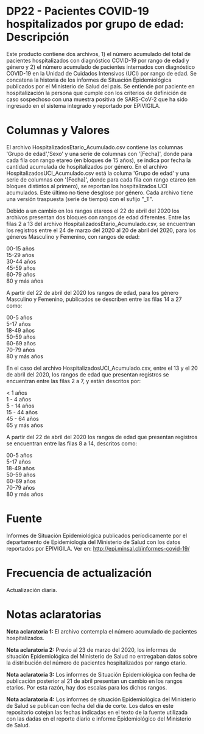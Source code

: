 # DP22 - Pacientes COVID-19 hospitalizados por grupo de edad: Descripción
Este producto contiene dos archivos, 1) el número acumulado del total de pacientes hospitalizados con diagnóstico COVID-19 por rango de edad y género y 2) el número acumulado de pacientes internados con diagnóstico COVID-19 en la Unidad de Cuidados Intensivos (UCI) por rango de edad. Se concatena la historia de los informes de Situación Epidemiológica publicados por el Ministerio de Salud del país.
Se entiende por paciente en hospitalización la persona que cumple con los criterios de definición de caso sospechoso con una muestra positiva de SARS-CoV-2 que ha sido ingresado en el sistema integrado y reportado por EPIVIGILA.
# Columnas y Valores
El archivo HospitalizadosEtario_Acumulado.csv contiene las columnas 'Grupo de edad','Sexo' y una serie de columnas con '[Fecha]', donde para cada fila con rango etareo (en bloques de 15 años), se indica por fecha la cantidad acumulada de hospitalizados por género. En el archivo HospitalizadosUCI_Acumulado.csv está la columa 'Grupo de edad' y una serie de columnas con '[Fecha]', donde para cada fila con rango etareo (en bloques distintos al primero), se reportan los hospitalizados UCI acumulados. Este último no tiene desglose por género. Cada archivo tiene una versión traspuesta (serie de tiempo) con el sufijo "\_T". 

Debido a un cambio en los rangos etareos el 22 de abril del 2020 los archivos presentan dos bloques con rangos de edad diferentes. Entre las filas 2 a 13 del archivo HospitalizadosEtario_Acumulado.csv, se encuentran los registros entre el 24 de marzo del 2020 al 20 de abril del 2020, para los géneros Masculino y Femenino, con rangos de edad:

00-15 años<br/>
15-29 años<br/>
30-44 años<br/>
45-59 años<br/>
60-79 años<br/>
80 y más años<br/>

A partir del 22 de abril del 2020 los rangos de edad, para los género Masculino y Femenino, publicados se describen entre las filas 14 a 27 como:

00-5 años<br/>
5-17 años<br/>
18-49 años<br/>
50-59 años<br/>
60-69 años<br/>
70-79 años<br/>
80 y más años<br/>

En el caso del archivo HospitalizadosUCI_Acumulado.csv, entre el 13 y el 20 de abril del 2020, los rangos de edad que presentan registros se encuentran entre las filas 2 a 7, y están descritos por:

< 1 años<br/>
1 - 4 años<br/>
5 - 14 años<br/>
15 - 44 años<br/>
45 - 64 años<br/>
65 y más años<br/>

A partir del 22 de abril del 2020 los rangos de edad que presentan registros se encuentran entre las filas 8 a 14, descritos como:

00-5 años<br/>
5-17 años<br/>
18-49 años<br/>
50-59 años<br/>
60-69 años<br/>
70-79 años<br/>
80 y más años<br/>

# Fuente

Informes de Situación Epidemiológica publicados períodicamente por el departamento de Epidemiología del Ministerio de Salud con los datos reportados por EPIVIGILA. Ver en: http://epi.minsal.cl/informes-covid-19/

# Frecuencia de actualización

Actualización diaria.

# Notas aclaratorias

**Nota aclaratoria 1:** El archivo contempla el número acumulado de pacientes hospitalizados.

**Nota aclaratoria 2:** Previo al 23 de marzo del 2020, los informes de situación Epidemiológica del Ministerio de Salud no entregaban datos sobre la distribución del número de pacientes hospitalizados por rango etario.

**Nota aclaratoria 3:** Los informes de Situación Epidemiológica con fecha de publicación posterior al 21 de abril presentan un cambio en los rangos etarios. Por esta razón, hay dos escalas para los dichos rangos.

**Nota aclaratoria 4:** Los informes de situación Epidemiológica del Ministerio de Salud se publican con fecha del día de corte. Los datos en este repositorio cotejan las fechas indicadas en el texto de la fuente utilizada con las dadas en el reporte diario e informe Epidemiológico del Ministerio de Salud.

